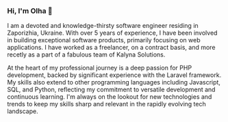 ### Hi, I'm Olha 👋

I am a devoted and knowledge-thirsty software engineer residing in Zaporizhia, Ukraine. With over 5 years of experience, I have been involved in building exceptional software products, primarily focusing on web applications. I have worked as a freelancer, on a contract basis, and more recetly as a part of a fabulous team of Kalyna Solutions.

At the heart of my professional journey is a deep passion for PHP development, backed by significant experience with the Laravel framework. My skills also extend to other programming languages including Javascript, SQL, and Python, reflecting my commitment to versatile development and continuous learning. I'm always on the lookout for new technologies and trends to keep my skills sharp and relevant in the rapidly evolving tech landscape.

<!--
**ofaws/ofaws** is a ✨ _special_ ✨ repository because its `README.md` (this file) appears on your GitHub profile.

Here are some ideas to get you started:

- 🔭 I’m currently working on ...
- 🌱 I’m currently learning ...
- 👯 I’m looking to collaborate on ...
- 🤔 I’m looking for help with ...
- 💬 Ask me about ...
- 📫 How to reach me: ...
- 😄 Pronouns: ...
- ⚡ Fun fact: ...
-->
